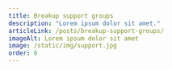 ```yaml
---
title: Breakup support groups
description: "Lorem ipsum dolor sit amet."
articleLink: /posts/breakup-support-groups/
imageAlt: Lorem ipsum dolor sit amet
image: /static/img/support.jpg
order: 6
---
```

